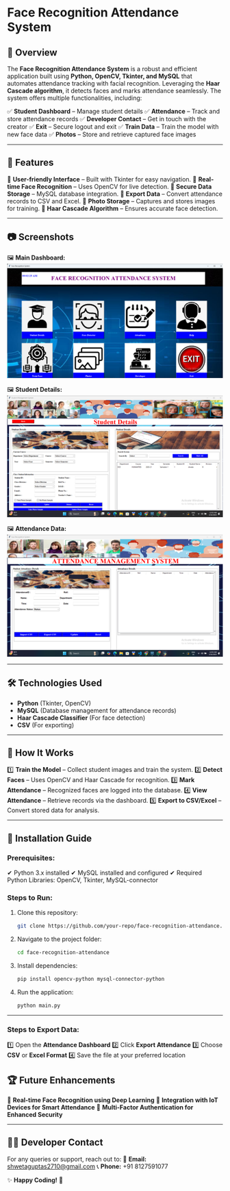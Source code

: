 # Face Recognition Attendance System

## 🎯 Overview
The **Face Recognition Attendance System** is a robust and efficient application built using **Python, OpenCV, Tkinter, and MySQL** that automates attendance tracking with facial recognition. Leveraging the **Haar Cascade algorithm**, it detects faces and marks attendance seamlessly. The system offers multiple functionalities, including:

✅ **Student Dashboard** – Manage student details
✅ **Attendance** – Track and store attendance records
✅ **Developer Contact** – Get in touch with the creator
✅ **Exit** – Secure logout and exit
✅ **Train Data** – Train the model with new face data
✅ **Photos** – Store and retrieve captured face images

---

## 📌 Features
🔹 **User-friendly Interface** – Built with Tkinter for easy navigation.
🔹 **Real-time Face Recognition** – Uses OpenCV for live detection.
🔹 **Secure Data Storage** – MySQL database integration.
🔹 **Export Data** – Convert attendance records to CSV and Excel.
🔹 **Photo Storage** – Captures and stores images for training.
🔹 **Haar Cascade Algorithm** – Ensures accurate face detection.

---
## 📷 Screenshots
🖼️ **Main Dashboard:**
![Main Dashboard](screenshots/main.png)

🖼️ **Student Details:**
![Student Details](screenshots/studentd.png)

🖼️ **Attendance Data:**
![Attendance Data](screenshots/attendancee.png)


---

## 🛠️ Technologies Used
- **Python** (Tkinter, OpenCV)
- **MySQL** (Database management for attendance records)
- **Haar Cascade Classifier** (For face detection)
- **CSV** (For exporting)

---

## 📌 How It Works
1️⃣ **Train the Model** – Collect student images and train the system.
2️⃣ **Detect Faces** – Uses OpenCV and Haar Cascade for recognition.
3️⃣ **Mark Attendance** – Recognized faces are logged into the database.
4️⃣ **View Attendance** – Retrieve records via the dashboard.
5️⃣ **Export to CSV/Excel** – Convert stored data for analysis.

---


## 🚀 Installation Guide
### Prerequisites:
✔ Python 3.x installed
✔ MySQL installed and configured
✔ Required Python Libraries: OpenCV, Tkinter, MySQL-connector

### Steps to Run:
1. Clone this repository:
   ```bash
   git clone https://github.com/your-repo/face-recognition-attendance.git
   ```
2. Navigate to the project folder:
   ```bash
   cd face-recognition-attendance
   ```
3. Install dependencies:
   ```bash
   pip install opencv-python mysql-connector-python
   ```
4. Run the application:
   ```bash
   python main.py
   ```

---

### Steps to Export Data:
1️⃣ Open the **Attendance Dashboard**
2️⃣ Click **Export Attendance**
3️⃣ Choose **CSV** or **Excel Format**
4️⃣ Save the file at your preferred location


## 🏆 Future Enhancements
🔹 **Real-time Face Recognition using Deep Learning**
🔹 **Integration with IoT Devices for Smart Attendance**
🔹 **Multi-Factor Authentication for Enhanced Security**

---

## 👨‍💻 Developer Contact
For any queries or support, reach out to:
📩 **Email:** [shwetaguptas2710@gmail.com](mailto:shwetaguptas2710@gmail.com)
📞 **Phone:** +91 8127591077

✨ **Happy Coding!** 🚀

